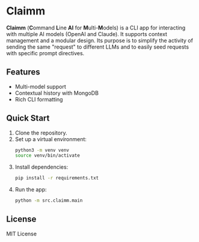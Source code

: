 # Claimm

**Claimm** (**C**ommand **L**ine **AI** for **M**ulti-**M**odels) is a CLI app for interacting with multiple AI models (OpenAI and Claude). It supports context management and a modular design. Its purpose is to simplify the activity of sending the same "request" to different LLMs and to easily seed requests with specific prompt directives.

## Features

- Multi-model support
- Contextual history with MongoDB
- Rich CLI formatting

## Quick Start

1. Clone the repository.
2. Set up a virtual environment:
   ```bash
   python3 -m venv venv
   source venv/bin/activate
   ```
3. Install dependencies:
   ```bash
   pip install -r requirements.txt
   ```
4. Run the app:
   ```bash
   python -m src.claimm.main
   ```

## License

MIT License
